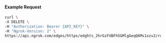 <!-- Code generated for API Clients. DO NOT EDIT. -->

#### Example Request

```bash
curl \
-X DELETE \
-H "Authorization: Bearer {API_KEY}" \
-H "Ngrok-Version: 2" \
https://api.ngrok.com/edges/https/edghts_2hrGzFXBFh5GMlgGeqQ6Ms1xzv2/routes/edghtsrt_2hrGzDNSmgxEDJSKMPaKYauSUMa/policy
```
